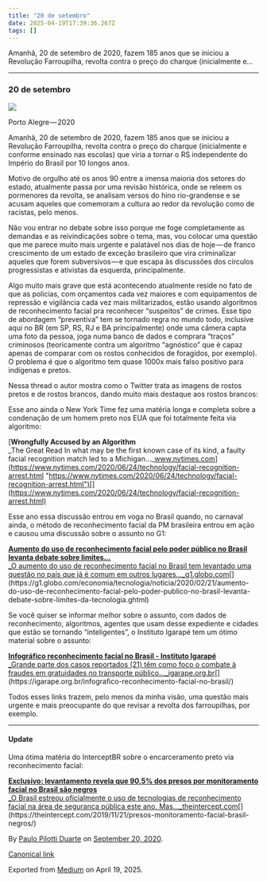 ```yaml
---
title: "20 de setembro"
date: 2025-04-19T17:39:36.267Z
tags: []
---
```


Amanhã, 20 de setembro de 2020, fazem 185 anos que se iniciou a Revolução Farroupilha, revolta contra o preço do charque (inicialmente e…

* * *

### 20 de setembro

![](https://cdn-images-1.medium.com/max/1200/1*OfZTJpiBX7UyudLYUbTYww.jpeg)

Porto Alegre — 2020

Amanhã, 20 de setembro de 2020, fazem 185 anos que se iniciou a Revolução Farroupilha, revolta contra o preço do charque (inicialmente e conforme ensinado nas escolas) que viria a tornar o RS independente do Império do Brasil por 10 longos anos.

Motivo de orgulho até os anos 90 entre a imensa maioria dos setores do estado, atualmente passa por uma revisão histórica, onde se releem os pormenores da revolta, se analisam versos do hino rio-grandense e se acusam aqueles que comemoram a cultura ao redor da revolução como de racistas, pelo menos.

Não vou entrar no debate sobre isso porque me foge completamente as demandas e as reivindicações sobre o tema, mas, vou colocar uma questão que me parece muito mais urgente e palatável nos dias de hoje — de franco crescimento de um estado de exceção brasileiro que vira criminalizar aqueles que forem subversivos — e que escapa às discussões dos círculos progressistas e ativistas da esquerda, principalmente.

Algo muito mais grave que está acontecendo atualmente reside no fato de que as policias, com orçamentos cada vez maiores e com equipamentos de repressão e vigilância cada vez mais militarizados, estão usando algoritmos de reconhecimento facial pra reconhecer “suspeitos” de crimes. Esse tipo de abordagem “preventiva” tem se tornado regra no mundo todo, inclusive aqui no BR (em SP, RS, RJ e BA principalmente) onde uma câmera capta uma foto da pessoa, joga numa banco de dados e comprara “traços” criminosos (teoricamente contra um algoritmo “agnóstico” que é capaz apenas de comparar com os rostos conhecidos de foragidos, por exemplo). O problema é que o algoritmo tem quase 1000x mais falso positivo para indígenas e pretos.

Nessa thread o autor mostra como o Twitter trata as imagens de rostos pretos e de rostos brancos, dando muito mais destaque aos rostos brancos:

> [](https://twitter.com/colinmadland/status/1307111816250748933)

Esse ano ainda o New York Time fez uma matéria longa e completa sobre a condenação de um homem preto nos EUA que foi totalmente feita via algoritmo:

[**Wrongfully Accused by an Algorithm**  
_The Great Read In what may be the first known case of its kind, a faulty facial recognition match led to a Michigan…_www.nytimes.com](https://www.nytimes.com/2020/06/24/technology/facial-recognition-arrest.html "https://www.nytimes.com/2020/06/24/technology/facial-recognition-arrest.html")[](https://www.nytimes.com/2020/06/24/technology/facial-recognition-arrest.html)

Esse ano essa discussão entrou em voga no Brasil quando, no carnaval ainda, o método de reconhecimento facial da PM brasileira entrou em ação e causou uma discussão sobre o assunto no G1:

[**Aumento do uso de reconhecimento facial pelo poder público no Brasil levanta debate sobre limites…**  
_O aumento do uso de reconhecimento facial no Brasil tem levantado uma questão no país que já é comum em outros lugares…_g1.globo.com](https://g1.globo.com/economia/tecnologia/noticia/2020/02/21/aumento-do-uso-de-reconhecimento-facial-pelo-poder-publico-no-brasil-levanta-debate-sobre-limites-da-tecnologia.ghtml "https://g1.globo.com/economia/tecnologia/noticia/2020/02/21/aumento-do-uso-de-reconhecimento-facial-pelo-poder-publico-no-brasil-levanta-debate-sobre-limites-da-tecnologia.ghtml")[](https://g1.globo.com/economia/tecnologia/noticia/2020/02/21/aumento-do-uso-de-reconhecimento-facial-pelo-poder-publico-no-brasil-levanta-debate-sobre-limites-da-tecnologia.ghtml)

Se você quiser se informar melhor sobre o assunto, com dados de reconhecimento, algoritmos, agentes que usam desse expediente e cidades que estão se tornando “inteligentes”, o Instituto Igarapé tem um ótimo material sobre o assunto:

[**Infográfico reconhecimento facial no Brasil - Instituto Igarapé**  
_Grande parte dos casos reportados (21) têm como foco o combate à fraudes em gratuidades no transporte público…_igarape.org.br](https://igarape.org.br/infografico-reconhecimento-facial-no-brasil/ "https://igarape.org.br/infografico-reconhecimento-facial-no-brasil/")[](https://igarape.org.br/infografico-reconhecimento-facial-no-brasil/)

Todos esses links trazem, pelo menos da minha visão, uma questão mais urgente e mais preocupante do que revisar a revolta dos farroupilhas, por exemplo.

* * *

#### Update

Uma ótima matéria do InterceptBR sobre o encarceramento preto via reconhecimento facial:

[**Exclusivo: levantamento revela que 90,5% dos presos por monitoramento facial no Brasil são negros**  
_O Brasil estreou oficialmente o uso de tecnologias de reconhecimento facial na área de segurança pública este ano. Mas…_theintercept.com](https://theintercept.com/2019/11/21/presos-monitoramento-facial-brasil-negros/ "https://theintercept.com/2019/11/21/presos-monitoramento-facial-brasil-negros/")[](https://theintercept.com/2019/11/21/presos-monitoramento-facial-brasil-negros/)

By [Paulo Pilotti Duarte](https://medium.com/@paulopilotti) on [September 20, 2020](https://medium.com/p/e45cfb0d4f27).

[Canonical link](https://medium.com/@paulopilotti/20-de-setembro-e45cfb0d4f27)

Exported from [Medium](https://medium.com) on April 19, 2025.